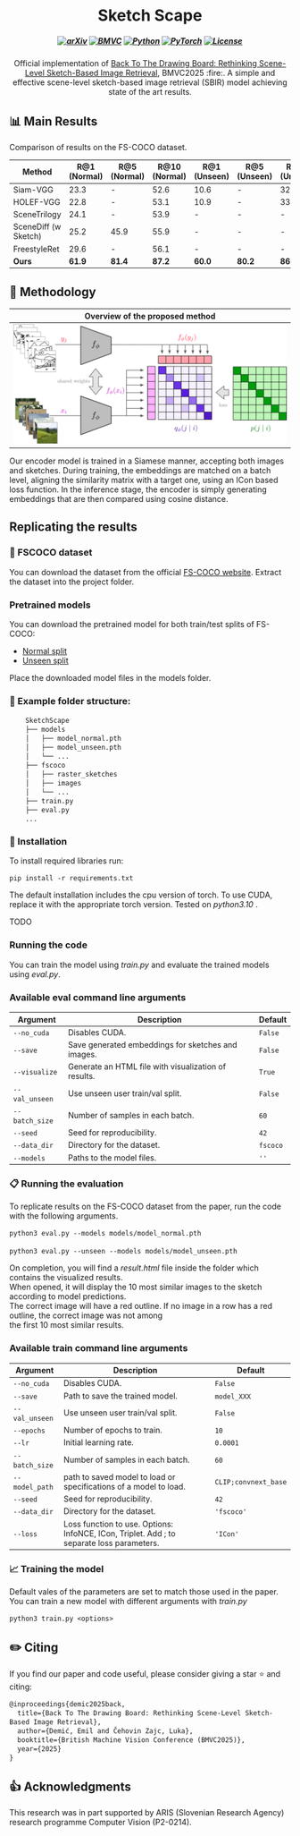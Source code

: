 <h1 align="center">
Sketch Scape
</h1>

<h5 align="center">

[![arXiv](https://img.shields.io/badge/Arxiv-2509.06566-b31b1b.svg?logo=arXiv)](http://arxiv.org/abs/2509.06566)
[![BMVC](https://img.shields.io/badge/Conference-BMVC2025-green)](https://bmvc2025.bmva.org/)
[![Python](https://img.shields.io/badge/Python-3.8%2B-blue?logo=python)](https://www.python.org/)
[![PyTorch](https://img.shields.io/badge/PyTorch-2.5%2B-red?logo=pytorch)](https://pytorch.org/)
[![License](https://img.shields.io/badge/Code%20License-GNU-yellow)](https://www.gnu.org/licenses/gpl-3.0.en.html)
</h5>

<p align="center">
Official implementation of 
<a href="http://arxiv.org/abs/2509.06566">Back To The Drawing Board: Rethinking Scene-Level Sketch-Based Image Retrieval</a>, BMVC2025 :fire:.
A simple and effective scene-level sketch-based image retrieval (SBIR) model achieving state of the art results.
</p>

## :bar_chart: Main Results

Comparison of results on the FS-COCO dataset.

| Method               | R@1 (Normal) | R@5 (Normal) | R@10 (Normal) | R@1 (Unseen) | R@5 (Unseen) | R@10 (Unseen) |
|----------------------|--------------|--------------|---------------|--------------|--------------|---------------|
| Siam-VGG             | 23.3         | -            | 52.6          | 10.6         | -            | 32.5          |
| HOLEF-VGG            | 22.8         | -            | 53.1          | 10.9         | -            | 33.1          |
| SceneTrilogy         | 24.1         | -            | 53.9          | -            | -            | -             |
| SceneDiff (w Sketch) | 25.2         | 45.9         | 55.9          | -            | -            | -             |
| FreestyleRet         | 29.6         | -            | 56.1          | -            | -            | -             |
| **Ours**             | **61.9**     | **81.4**     | **87.2**      | **60.0**     | **80.2**     | **86.1**      |

## :microscope: Methodology

|          Overview of the proposed method          |
|:-------------------------------------------------:|
|   ![Overview of the proposed method](images/model.png)   |

Our encoder model is trained in a Siamese
manner, accepting both images and sketches. During training, the embeddings are matched
on a batch level, aligning the similarity matrix with a target one, using an ICon based loss function.
In the inference stage, the encoder is simply generating embeddings that are then compared using cosine distance.

## Replicating the results

### :file_folder: FSCOCO dataset

You can download the dataset from the official [FS-COCO website](https://fscoco.github.io). Extract the dataset into the
project folder.

### Pretrained models

You can download the pretrained model for both train/test splits of FS-COCO:

- [Normal split](https://www.dropbox.com/scl/fi/6s7dhekt4ikihuoptobhy/fscoco_normal.pth?rlkey=7jklykr8zq9ioxx31q2gdbeqx&dl=1)
- [Unseen split](https://www.dropbox.com/scl/fi/9fv399bupkandn6ouj41g/fscoco_unseen.pth?rlkey=pk3t5t2winuejff8p0e7mxap6&dl=1)

Place the downloaded model files in the models folder.

### :open_file_folder: Example folder structure:

```
    SketchScape
    ├── models
    │   ├── model_normal.pth
    │   ├── model_unseen.pth
    │   └── ...
    ├── fscoco
    │   ├── raster_sketches
    │   ├── images
    │   └── ...
    ├── train.py
    ├── eval.py
    ...
```

### :wrench: Installation

To install required libraries run:

```
pip install -r requirements.txt
```

The default installation includes the cpu version of torch. To use CUDA, replace it with the appropriate torch version.
Tested on *python3.10* .

TODO

### Running the code

You can train the model using *train.py* and evaluate the trained models using *eval.py*.

### Available eval command line arguments

| Argument       | Description                                          | Default  |
|----------------|------------------------------------------------------|----------|
| `--no_cuda`    | Disables CUDA.                                       | `False`  |
| `--save`       | Save generated embeddings for sketches and images.   | `False`  |
| `--visualize`  | Generate an HTML file with visualization of results. | `True`   |
| `--val_unseen` | Use unseen user train/val split.                     | `False`  |
| `--batch_size` | Number of samples in each batch.                     | `60`     |
| `--seed`       | Seed for reproducibility.                            | `42`     |
| `--data_dir`   | Directory for the dataset.                           | `fscoco` |
| `--models`     | Paths to the model files.                            | `''`     |

### :clipboard: Running the evaluation

To replicate results on the FS-COCO dataset from the paper, run the code with the following arguments.

```
python3 eval.py --models models/model_normal.pth

python3 eval.py --unseen --models models/model_unseen.pth
```

On completion, you will find a *result.html* file inside the folder which contains the visualized results. \
When opened, it will display the 10 most similar images to the sketch according to model predictions. \
The correct image will have a red outline. If no image in a row has a red outline, the correct image was not among \
the first 10 most similar results.

### Available train command line arguments

| Argument       | Description                                                                               | Default              |
|----------------|-------------------------------------------------------------------------------------------|----------------------|
| `--no_cuda`    | Disables CUDA.                                                                            | `False`              |
| `--save`       | Path to save the trained model.                                                           | `model_XXX`          |
| `--val_unseen` | Use unseen user train/val split.                                                          | `False`              |
| `--epochs`     | Number of epochs to train.                                                                | `10`                 |
| `--lr`         | Initial learning rate.                                                                    | `0.0001`             |
| `--batch_size` | Number of samples in each batch.                                                          | `60`                 |
| `--model_path` | path to saved model to load or specifications of a model to load.                         | `CLIP;convnext_base` |
| `--seed`       | Seed for reproducibility.                                                                 | `42`                 |
| `--data_dir`   | Directory for the dataset.                                                                | `'fscoco'`           |
| `--loss`       | Loss function to use. Options: InfoNCE, ICon, Triplet. Add ; to separate loss parameters. | `'ICon'`             |


### :chart_with_upwards_trend: Training the model

Default vales of the parameters are set to match those used in the paper.
You can train a new model with different arguments with *train.py*
```
python3 train.py <options>
```

## :pencil2: Citing

If you find our paper and code useful, please consider giving a star :star: and citing:

```
@inproceedings{demic2025back,
  title={Back To The Drawing Board: Rethinking Scene-Level Sketch-Based Image Retrieval},
  author={Demić, Emil and Čehovin Zajc, Luka},
  booktitle={British Machine Vision Conference (BMVC2025)},
  year={2025}
}
```

## :+1: Acknowledgments

This research was in part supported by ARIS (Slovenian Research Agency) research programme Computer Vision (P2-0214).


